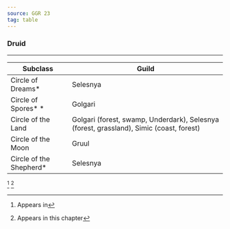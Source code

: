 ```yaml
---
source: GGR 23
tag: table
---
```


### Druid
---
|Subclass|Guild|
|--------|--------|
|Circle of Dreams* |Selesnya|
|Circle of Spores* * |Golgari|
|Circle of the Land|Golgari (forest, swamp, Underdark), Selesnya (forest, grassland), Simic (coast, forest)|
|Circle of the Moon|Gruul|
|Circle of the Shepherd* |Selesnya|
[^1] [^2] 

[^1]: Appears in
[^2]: Appears in this chapter

